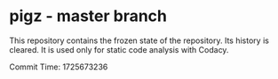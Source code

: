 # pigz - master branch

This repository contains the frozen state of the repository.
Its history is cleared. It is used only for static code
analysis with Codacy.

Commit Time: 1725673236